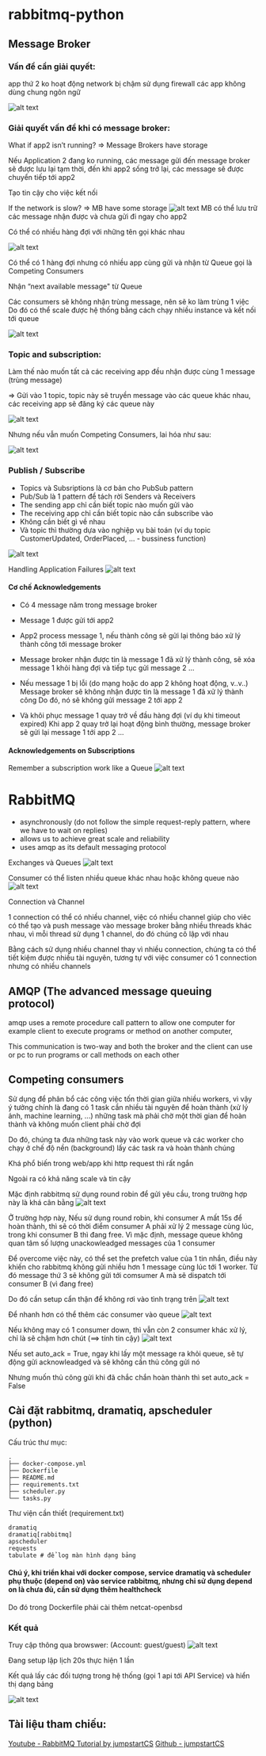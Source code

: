 # rabbitmq-python

## Message Broker

### Vấn đề cần giải quyết:
app thứ 2 ko hoạt động
network bị chậm
sử dụng firewall
các app không dùng chung ngôn ngữ

![alt text](<./images/mb-are-intermediaries.png>)

### Giải quyết vấn đề khi có message broker:
What if app2 isn’t running? 
⇒ Message Brokers have storage

Nếu Application 2 đang ko running, các message gửi đến message broker sẽ được lưu lại tạm thời, đến khi app2 sống trở lại, các message sẽ được chuyển tiếp tới app2

Tạo tin cậy cho việc kết nối

If the network is slow?
⇒ MB have some storage
![alt text](<./images/image-1.png>)
MB có thể lưu trữ các message nhận được và chưa gửi đi ngay cho app2

Có thể có nhiều hàng đợi với những tên gọi khác nhau

![alt text](<./images/image-2.png>)

Có thể có 1 hàng đợi nhưng có nhiều app cùng gửi và nhận từ Queue
gọi là Competing Consumers

Nhận “next available message" từ Queue

Các consumers sẽ không nhận trùng message, nên sẽ ko làm trùng 1 việc
Do đó có thể scale được hệ thống bằng cách chạy nhiều instance và kết nối tới queue 

![alt text](<./images/image-3.png>)

### Topic and subscription:

Làm thế nào muốn tất cả các receiving app đều nhận được cùng 1 message (trùng message)

⇒ Gửi vào 1 topic, topic này sẽ truyền message vào các queue khác nhau, các receiving app sẽ đăng ký các queue này

![alt text](<./images/image-4.png>)

Nhưng nếu vẫn muốn Competing Consumers, lai hóa như sau:

![alt text](<./images/image-5.png>)

### Publish / Subscribe
- Topics và Subsriptions là cơ bản cho PubSub pattern
- Pub/Sub là 1 pattern để tách rời Senders và Receivers 
- The sending app chỉ cần biết topic nào muốn gửi vào
- The receiving app chỉ cần biết topic nào cần subscribe vào
- Không cần biết gì về nhau
- Và topic thì thường dựa vào nghiệp vụ bài toán (ví dụ topic CustomerUpdated, OrderPlaced, … - bussiness function)

![alt text](<./images/image-6.png>)

Handling Application Failures
![alt text](<./images/image-7.png>)
#### Cơ chế Acknowledgements

- Có 4 message năm trong message broker

- Message 1 được gửi tới app2

- App2 process message 1, nếu thành công sẽ gửi lại thông báo xử lý thành công tới message broker

- Message broker nhận được tin là message 1 đã xử lý thành công, sẽ xóa message 1 khỏi hàng đợi và tiếp tục gửi message 2
…

- Nếu message 1 bị lỗi (do mạng hoặc do app 2 không hoạt động, v..v..)
Message broker sẽ không nhận được tin là message 1 đã xử lý thành công
Do đó, nó sẽ không gửi message 2 tới app 2

- Và khôi phục message 1 quay trở về đầu hàng đợi (ví dụ khi timeout expired)
Khi app 2 quay trở lại hoạt động bình thường, message broker sẽ gửi lại message 1 tới app 2
…

#### Acknowledgements on Subscriptions

Remember a subscription work like a Queue
![alt text](<./images/image-8.png>)

# RabbitMQ

- asynchronously (do not follow the simple request-reply pattern, where we have to wait on replies)
- allows us to achieve great scale and reliability
- uses amqp as its default messaging protocol

Exchanges và Queues
![alt text](./images/exchange-1.png)

Consumer có thể listen nhiều queue khác nhau hoặc không queue nào
![alt text](./images/exchange-2.png)

Connection và Channel

1 connection có thể có nhiều channel, việc có nhiều channel giúp cho viêc có thể tạo và push message vào message broker bằng nhiều threads khác nhau, vì mỗi thread sử dụng 1 channel, do đó chúng cô lập với nhau

Bằng cách sử dụng nhiều channel thay vì nhiều connection, chúng ta có thể tiết kiệm được nhiều tài nguyên, tương tự với việc consumer có 1 connection nhưng có nhiều channels

## AMQP (The advanced message queuing protocol)

amqp uses a remote procedure call pattern to allow one computer for example client to execute programs or method on another computer, 

This communication is two-way and both the broker and the client can use or pc to run programs or call methods on each other

## Competing consumers

Sử dụng để phân bổ các công việc tốn thời gian giữa nhiều workers, vì vậy ý tưởng chính là đang có 1 task cần nhiều tài nguyên để hoàn thành (xử lý ảnh, machine learning, ...) những task mà phải chờ một thời gian để hoàn thành và không muốn client phải chờ đợi

Do đó, chúng ta đưa những task này vào work queue và các worker cho chạy ở chế độ nền (background) lấy các task ra và hoàn thành chúng

Khá phổ biến trong web/app khi http request thì rất ngắn

Ngoài ra có khả năng scale và tin cậy

Mặc định rabbitmq sử dụng round robin để gửi yêu cầu, trong trường hợp này là khá cân bằng
![alt text](./images/competing-comsumer.png)

Ở trường hợp này, Nếu sử dụng round robin, khi consumer A mất 15s để hoàn thành, thì sẽ có thời điểm consumer A phải xử lý 2 message cùng lúc, trong khi consumer B thì đang free. Vì mặc định, message queue không quan tâm số lượng unackowleadged messages của 1 consumer 

Để overcome việc này, có thể set the prefetch value của 1 tin nhắn, điều này khiến cho rabbitmq không gửi nhiều hơn 1 message cùng lúc tới 1 worker. Từ đó message thứ 3 sẽ không gửi tới comsumer A mà sẽ dispatch tới consumer B (vì đang free)

Do đó cần setup cẩn thận để không rơi vào tình trạng trên
![alt text](./images/competing-comsumer-1.png)

Để nhanh hơn có thể thêm các consumer vào queue
![alt text](./images/competing-comsumer-2.png)

Nếu không may có 1 consumer down, thì vẫn còn 2 consumer khác xử lý, chỉ là sẽ chậm hơn chút (==> tính tin cậy)
![alt text](./images/competing-comsumer-3.png)


Nếu set auto_ack = True, ngay khi lấy một message ra khỏi queue, sẽ tự động gửi acknowleadged và sẽ không cần thủ công gửi nó

Nhưng muốn thủ công gửi khi đã chắc chắn hoàn thành thì set auto_ack = False
## Cài đặt rabbitmq, dramatiq, apscheduler (python)

Cấu trúc thư mục:

```
.
├── docker-compose.yml
├── Dockerfile
├── README.md
├── requirements.txt
├── scheduler.py
└── tasks.py
```

Thư viện cần thiết (requirement.txt)
```
dramatiq
dramatiq[rabbitmq]
apscheduler
requests
tabulate # để log màn hình dạng bảng 
```

#### Chú ý, khi triển khai với docker compose, service dramatiq và scheduler phụ thuộc (depend on) vào service rabbitmq, nhưng chỉ sử dụng depend on là chưa đủ, cần sử dụng thêm healthcheck
Do đó trong Dockerfile phải cài thêm netcat-openbsd

### Kết quả
Truy cập thông qua browswer: (Account: guest/guest)
![alt text](<./images/rabbitmq-browser.png>)

Đang setup lập lịch 20s thực hiện 1 lần 

Kết quả lấy các đối tượng trong hệ thống (gọi 1 api tới API Service) và hiển thị dạng bảng

![alt text](./images/object-result.png)


## Tài liệu tham chiếu:
[Youtube - RabbitMQ Tutorial by jumpstartCS](https://www.youtube.com/watch?v=iQ4kENLfaNI&list=PLalrWAGybpB-UHbRDhFsBgXJM1g6T4IvO&index=2&ab_channel=jumpstartCS)
[Github - jumpstartCS](https://github.com/delaneybrian/jumpstartCS-rabbitmq-python/tree/master)
